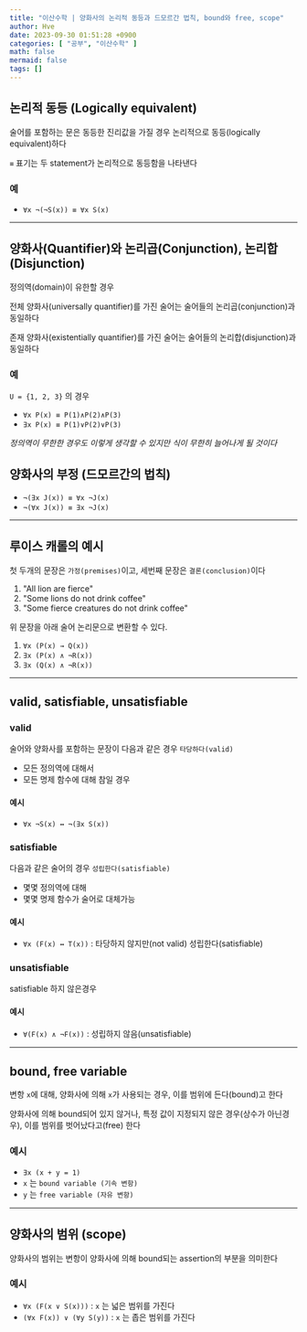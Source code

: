 ```yaml
---
title: "이산수학 | 양화사의 논리적 동등과 드모르간 법칙, bound와 free, scope"
author: Hve
date: 2023-09-30 01:51:28 +0900
categories: [ "공부", "이산수학" ]
math: false
mermaid: false
tags: []
---
```


## 논리적 동등 (Logically equivalent)

술어를 포함하는 문은 동등한 진리값을 가질 경우 논리적으로 동등(logically equivalent)하다

`≡` 표기는 두 statement가 논리적으로 동등함을 나타낸다

### 예

- `∀x ¬(¬S(x)) ≡ ∀x S(x)`

---

## 양화사(Quantifier)와 논리곱(Conjunction), 논리합(Disjunction)

정의역(domain)이 유한할 경우

전체 양화사(universally quantifier)를 가진 술어는 술어들의 논리곱(conjunction)과 동일하다

존재 양화사(existentially quantifier)를 가진 술어는 술어들의 논리합(disjunction)과 동일하다

### 예

`U = {1, 2, 3}` 의 경우

- `∀x P(x) ≡ P(1)∧P(2)∧P(3)`
- `∃x P(x) ≡ P(1)∨P(2)∨P(3)`

*정의역이 무한한 경우도 이렇게 생각할 수 있지만 식이 무한히 늘어나게 될 것이다*

## 양화사의 부정 (드모르간의 법칙)

- `¬(∃x J(x)) ≡ ∀x ¬J(x)`
- `¬(∀x J(x)) ≡ ∃x ¬J(x)`

---

## 루이스 캐롤의 예시

첫 두개의 문장은 `가정(premises)`이고, 세번째 문장은 `결론(conclusion)`이다

1. "All lion are fierce"
2. "Some lions do not drink coffee"
3. "Some fierce creatures do not drink coffee"

위 문장을 아래 술어 논리문으로 변환할 수 있다.

1. `∀x (P(x) → Q(x))`
2. `∃x (P(x) ∧ ¬R(x))`
3. `∃x (Q(x) ∧ ¬R(x))`

---

## valid, satisfiable, unsatisfiable

### valid

술어와 양화사를 포함하는 문장이 다음과 같은 경우 `타당하다(valid)`

- 모든 정의역에 대해서
- 모든 명제 함수에 대해 참일 경우

#### 예시

- `∀x ¬S(x) ↔ ¬(∃x S(x))`

### satisfiable

다음과 같은 술어의 경우 `성립한다(satisfiable)`

- 몇몇 정의역에 대해
- 몇몇 명제 함수가 술어로 대체가능

#### 예시

- `∀x (F(x) ↔ T(x))` : 타당하지 않지만(not valid) 성립한다(satisfiable)

### unsatisfiable

satisfiable 하지 않은경우

#### 예시

- `∀(F(x) ∧ ¬F(x))` : 성립하지 않음(unsatisfiable)

---

## bound, free variable

변항 `x`에 대해, 양화사에 의해 `x`가 사용되는 경우, 이를 범위에 든다(bound)고 한다

양화사에 의해 bound되어 있지 않거나, 특정 값이 지정되지 않은 경우(상수가 아닌경우), 이를 범위를 벗어났다고(free) 한다

### 예시

- `∃x (x + y = 1)`
- `x` 는 `bound variable (기속 변항)`
- `y` 는 `free variable (자유 변항)`

---

## 양화사의 범위 (scope)

양화사의 범위는 변항이 양화사에 의해 bound되는 assertion의 부분을 의미한다

### 예시

- `∀x (F(x ∨ S(x)))` : `x` 는 넓은 범위를 가진다
- `(∀x F(x)) ∨ (∀y S(y))` : `x` 는 좁은 범위를 가진다

